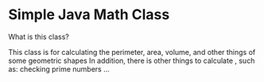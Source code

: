 # Simple Java Math Class
What is this class?

This class is for calculating the perimeter, area, volume, and other things of some geometric shapes
In addition, there is other things to calculate , such as: checking prime numbers ...
